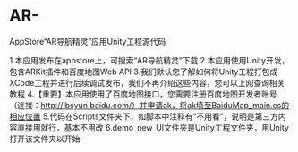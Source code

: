 # AR-
AppStore“AR导航精灵”应用Unity工程源代码

1.本应用发布在appstore上，可搜索“AR导航精灵”下载
2.本应用使用Unity开发，包含ARKit插件和百度地图Web API
3.我们默认您了解如何将Unity工程打包成XCode工程并进行后续调试发布，我们不再介绍这些内容，您可以上网查询相关教程
4.【重要】本应用使用了百度地图接口，您需要注册百度地图开发者账号（连接：http://lbsyun.baidu.com/）并申请ak，将ak填至BaiduMap_main.cs的相应位置
5.代码在Scripts文件夹下，如脚本中注释有“不用看”，说明是第三方内容直接用就行，基本不用改
6.demo_new_UI文件夹是Unity工程文件夹，用Unity打开该文件夹以开始
